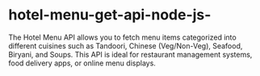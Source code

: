 # hotel-menu-get-api-node-js-
The Hotel Menu API allows you to fetch menu items categorized into different cuisines such as Tandoori, Chinese (Veg/Non-Veg), Seafood, Biryani, and Soups. This API is ideal for restaurant management systems, food delivery apps, or online menu displays.
